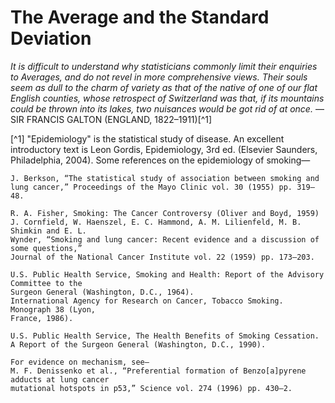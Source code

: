 # The Average and the Standard Deviation
_It is difficult to understand why statisticians commonly limit their enquiries to
Averages, and do not revel in more comprehensive views. Their souls seem as dull to
the charm of variety as that of the native of one of our flat English counties, whose
retrospect of Switzerland was that, if its mountains could be thrown into its lakes,
two nuisances would be got rid of at once._
—SIR FRANCIS GALTON (ENGLAND, 1822–1911)[^1]





































  

 [^1] 
     "Epidemiology" is the statistical study of disease. An excellent introductory text is Leon Gordis, Epidemiology, 3rd ed. (Elsevier Saunders, Philadelphia, 2004). Some references on the epidemiology of smoking—

    J. Berkson, “The statistical study of association between smoking and lung cancer,” Proceedings of the Mayo Clinic vol. 30 (1955) pp. 319–48.

    R. A. Fisher, Smoking: The Cancer Controversy (Oliver and Boyd, 1959)
    J. Cornfield, W. Haenszel, E. C. Hammond, A. M. Lilienfeld, M. B. Shimkin and E. L.
    Wynder, “Smoking and lung cancer: Recent evidence and a discussion of some questions,”
    Journal of the National Cancer Institute vol. 22 (1959) pp. 173–203.

    U.S. Public Health Service, Smoking and Health: Report of the Advisory Committee to the
    Surgeon General (Washington, D.C., 1964).
    International Agency for Research on Cancer, Tobacco Smoking. Monograph 38 (Lyon,
    France, 1986).

    U.S. Public Health Service, The Health Benefits of Smoking Cessation. A Report of the Surgeon General (Washington, D.C., 1990).

    For evidence on mechanism, see—
    M. F. Denissenko et al., “Preferential formation of Benzo[a]pyrene adducts at lung cancer
    mutational hotspots in p53,” Science vol. 274 (1996) pp. 430–2.
